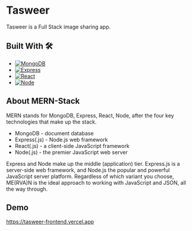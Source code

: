 # Tasweer

Tasweer is a Full Stack image sharing app.
 
## Built With 🛠

- [![MongoDB][mongodb]][mongodb-url]
- [![Express][express.js]][express-url]
- [![React][react.js]][react-url]
- [![Node][node.js]][node-url]

[express.js]: https://img.shields.io/badge/express.js-cb776d?style=for-the-badge&logo=express&logoColor=white
[express-url]: http://expressjs.com/
[node.js]: https://img.shields.io/badge/node.js-9bc148?style=for-the-badge&logo=nodedotjs&logoColor=white
[node-url]: https://nodejs.org/en/
[mongodb]: https://img.shields.io/badge/mongodb-52584a?style=for-the-badge&logo=mongodb&logoColor=389c44
[mongodb-url]: https://www.mongodb.com/
[react.js]: https://img.shields.io/badge/React-276191?style=for-the-badge&logo=react&logoColor=65cbe9
[react-url]: https://reactjs.org/

## About MERN-Stack

MERN stands for MongoDB, Express, React, Node, after the four key technologies that make up the stack.

- MongoDB - document database
- Express(.js) - Node.js web framework
- React(.js) - a client-side JavaScript framework
- Node(.js) - the premier JavaScript web server

Express and Node make up the middle (application) tier. Express.js is a server-side web framework, and Node.js the popular and powerful JavaScript server platform. Regardless of which variant you choose, ME(RVA)N is the ideal approach to working with JavaScript and JSON, all the way through.


## Demo

https://tasweer-frontend.vercel.app
